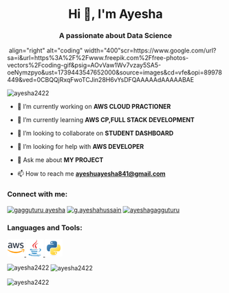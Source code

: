 <h1 align="center">Hi 👋, I'm Ayesha</h1>
<h3 align="center">A passionate about Data Science</h3>
<img> align="right" alt="coding" width="400"scr=https://www.google.com/url?sa=i&url=https%3A%2F%2Fwww.freepik.com%2Ffree-photos-vectors%2Fcoding-gif&psig=AOvVaw1Wv7vzay5SA5-oeNymzpyo&ust=1739443547652000&source=images&cd=vfe&opi=89978449&ved=0CBQQjRxqFwoTCJin28H6vYsDFQAAAAAdAAAAABAE
<p align="left"> <img src="https://komarev.com/ghpvc/?username=ayesha2422&label=Profile%20views&color=0e75b6&style=flat" alt="ayesha2422" /> </p>

- 🔭 I’m currently working on **AWS CLOUD PRACTIONER**

- 🌱 I’m currently learning **AWS CP,FULL STACK DEVELOPMENT**

- 👯 I’m looking to collaborate on **STUDENT DASHBOARD**

- 🤝 I’m looking for help with **AWS DEVELOPER**

- 💬 Ask me about **MY PROJECT**

- 📫 How to reach me **ayeshuayesha841@gmail.com**

<h3 align="left">Connect with me:</h3>
<p align="left">
<a href="https://linkedin.com/in/gagguturu ayesha" target="blank"><img align="center" src="https://raw.githubusercontent.com/rahuldkjain/github-profile-readme-generator/master/src/images/icons/Social/linked-in-alt.svg" alt="gagguturu ayesha" height="30" width="40" /></a>
<a href="https://instagram.com/g.ayeshahussain" target="blank"><img align="center" src="https://raw.githubusercontent.com/rahuldkjain/github-profile-readme-generator/master/src/images/icons/Social/instagram.svg" alt="g.ayeshahussain" height="30" width="40" /></a>
<a href="https://www.leetcode.com/ayeshagagguturu" target="blank"><img align="center" src="https://raw.githubusercontent.com/rahuldkjain/github-profile-readme-generator/master/src/images/icons/Social/leet-code.svg" alt="ayeshagagguturu" height="30" width="40" /></a>
</p>

<h3 align="left">Languages and Tools:</h3>
<p align="left"> <a href="https://aws.amazon.com" target="_blank" rel="noreferrer"> <img src="https://raw.githubusercontent.com/devicons/devicon/master/icons/amazonwebservices/amazonwebservices-original-wordmark.svg" alt="aws" width="40" height="40"/> </a> <a href="https://www.java.com" target="_blank" rel="noreferrer"> <img src="https://raw.githubusercontent.com/devicons/devicon/master/icons/java/java-original.svg" alt="java" width="40" height="40"/> </a> <a href="https://www.python.org" target="_blank" rel="noreferrer"> <img src="https://raw.githubusercontent.com/devicons/devicon/master/icons/python/python-original.svg" alt="python" width="40" height="40"/> </a> </p>

<p><img align="left" src="https://github-readme-stats.vercel.app/api/top-langs?username=ayesha2422&show_icons=true&locale=en&layout=compact" alt="ayesha2422" /></p>

<p>&nbsp;<img align="center" src="https://github-readme-stats.vercel.app/api?username=ayesha2422&show_icons=true&locale=en" alt="ayesha2422" /></p>

<p><img align="center" src="https://github-readme-streak-stats.herokuapp.com/?user=ayesha2422&" alt="ayesha2422" /></p>
